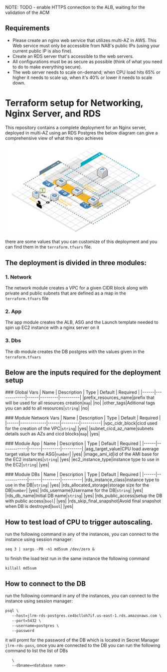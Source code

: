 NOTE:
TODO - enable HTTPS connection to the ALB, waiting for the validation of the ACM




## Requirements

- Please create an nginx web service that utilizes multi-AZ in AWS. This Web service must only be accessible from NAB's public IPs (using your current public IP is also fine).
- Create an RDS server that's accessible to the web servers.
- All configurations must be as secure as possible (think of what you need to do to make everything secure).
- The web server needs to scale on-demand; when CPU load hits 65% or higher it needs to scale up, when it's 40% or lower it needs to scale down.


# Terraform setup for Networking, Nginx Server, and RDS

This repository contains a complete deployment for an Nginx server, deployed in multi-AZ using an RDS Postgres the below diagram can give a comprehensive view of what this repo achieves

![Diagram](diagram.png "Diagram")

there are some values that you can customize of this deployment and you can find them in the `terraform.tfvars` file.


## The deployment is divided in three modules:

### 1. Network

The network module creates a VPC for a given CIDR block along with private and public subnets that are defined as a map in the `terraform.tfvars` file

### 2. App

The app module creates the ALB, ASG and the Launch template needed to spin up EC2 instance with a nginx server on it

### 3. Dbs

The db module creates the DB postgres with the values given in the `terraform.tfvars`



## Below are the inputs required for the deployment setup

### Global Vars
| Name | Description | Type | Default | Required |
|------|-------------|------|---------|----------|
|prefix_resources_name|prefix that will be used for all resources creation|`map`| |no|
|other_tags|Aditional tags you can add to all resources|`string`| |no|

### Module Network Vars
| Name | Description | Type | Default | Required |
|------|-------------|------|---------|----------|
|vpc_cidr_block|cicd used for the creation of the VPC|`string`| |yes|
|subnet_cicd_az_name|subnets details such as AZs and cicd blocks|`map`| |yes|


### Module App
| Name | Description | Type | Default | Required |
|------|-------------|------|---------|----------|
|asg_target_value|CPU load average target value for the ASG|`number`| |yes|
|image_ami_id|id of the AMI base for the EC2 instances|`string`| |yes|
|ec2_instance_type|instance type to use in the EC2|`string`| |yes|

### Module DBs
| Name | Description | Type | Default | Required |
|------|-------------|------|---------|----------|
|rds_instance_class|instance type to use in the DB|`string`| |yes|
|rds_allocated_storage|storage size for the DB|`number`| |yes|
|rds_username|Username for the DB|`string`| |yes|
|rds_db_name|Initial DB name|`string`| |yes|
|rds_public_access|setup the DB with public access|`bool`| |yes|
|rds_skip_final_snapshot|Avoid final snapshot when DB is destroyed|`bool`| |yes|



   





## How to test load of CPU to trigger autoscaling.

run the following command in any of the instances, you can connect to the instance using session manager:

```
seq 3 | xargs -P0 -n1 md5sum /dev/zero &
```

to finish the load test run in the same instance the following command

```
killall md5sum
```

## How to connect to the DB

run the following command in any of the instances, you can connect to the instance using session manager:

```
psql \
   --host=jlrm-rds-postgres.ce4bclloh7if.us-east-1.rds.amazonaws.com \
   --port=5432 \
   --username=postgres \
   --password
```

it will promt for the password of the DB which is located in Secret Manager `jlrm-rds-pass`, once you are connected to the DB you can run the following command to list the list of DBs

```
   \
   --dbname=<database name> 
```